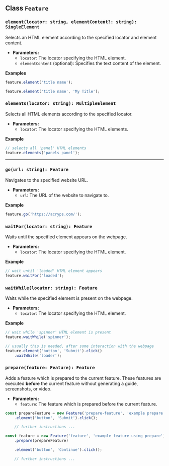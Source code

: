 ## Class `Feature`

### `element(locator: string, elementContent?: string): SingleElement`

Selects an HTML element according to the specified locator and element content.

- **Parameters:**
	- `locator`: The locator specifying the HTML element.
	- `elementContent` (optional): Specifies the text content of the element.

**Examples**
```typescript
feature.element('title name');

feature.element('title name', 'My Title');
```

### `elements(locator: string): MultipleElement`

Selects all HTML elements according to the specified locator.

- **Parameters:**
	- `locator`: The locator specifying the HTML elements.

**Example**
```typescript
// selects all 'panel' HTML elements
feature.elements('panels panel');
```

---

### `go(url: string): Feature`

Navigates to the specified website URL.

- **Parameters:**
	- `url`: The URL of the website to navigate to.

**Example**
```typescript
feature.go('https://acryps.com/');
```

### `waitFor(locator: string): Feature`

Waits until the specified element appears on the webpage.

- **Parameters:**
	- `locator`: The locator specifying the HTML element.

**Example**
```typescript
// wait until 'loaded' HTML element appears
feature.waitFor('loaded');
```

### `waitWhile(locator: string): Feature`

Waits while the specified element is present on the webpage.

- **Parameters:**
	- `locator`: The locator specifying the HTML element.

**Example**
```typescript
// wait while 'spinner' HTML element is present
feature.waitWhile('spinner');

// usually this is needed, after some interaction with the webpage
feature.element('button', 'Submit').click()
	.waitWhile('loader');
```

### `prepare(feature: Feature): Feature`

Adds a feature which is prepared to the current feature. These features are executed **before** the current feature without generating a guide, screenshots, or video.

- **Parameters:**
	- `feature`: The feature which is prepared before the current feature.

```typescript
const prepareFeature = new Feature('prepare-feature', 'example prepare feature')
	.element('button', 'Submit').click();

	// further instructions ...

const feature = new Feature('feature', 'example feature using prepare')
	.prepare(prepareFeature)

	.element('button', 'Continue').click();

	// further instructions ...
```